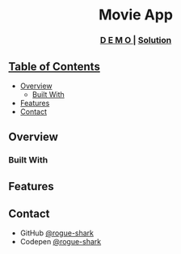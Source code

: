 <h1 align="center">Movie App</h1>



<div align="center">
  <h3>
    <a href="https://rogue-shark.github.io/Movie_App">
      D E M O
    </a>
    <span> | </span>
    <a href="https://github.com/rogue-shark/Movie_App">
      Solution
  </h3>
</div>

<!-- TABLE OF CONTENTS -->

## Table of Contents

- [Overview](#overview)
  - [Built With](#built-with)
- [Features](#features)
- [Contact](#contact)


<!-- OVERVIEW -->

## Overview

### Built With

## Features

## Contact

- GitHub [@rogue-shark](https://github.com/rogue-shark)
- Codepen [@rogue-shark](https://codepen.io/rogue-shark)